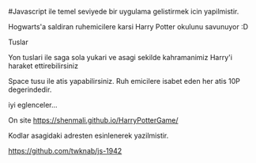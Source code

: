 #Javascript ile temel seviyede bir uygulama gelistirmek icin yapilmistir.

Hogwarts'a saldiran ruhemicilere karsi Harry Potter okulunu savunuyor :D

Tuslar

Yon tuslari ile saga sola yukari ve asagi sekilde kahramanimiz Harry'i haraket ettirebilirsiniz

Space tusu ile atis yapabilirsiniz. Ruh emicilere isabet eden her atis 10P degerindedir.

iyi eglenceler...


On site
https://shenmali.github.io/HarryPotterGame/






Kodlar asagidaki adresten esinlenerek yazilmistir.

https://github.com/twknab/js-1942
